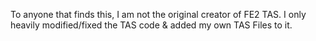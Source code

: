 To anyone that finds this, I am not the original creator of FE2 TAS. I only heavily modified/fixed the TAS code & added my own TAS Files to it.
